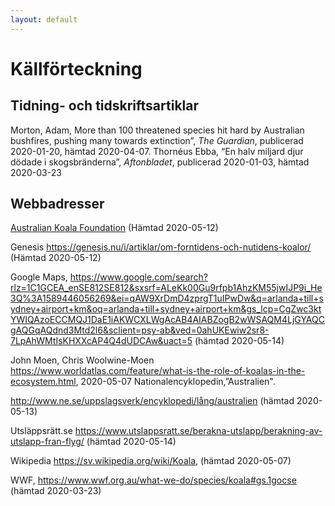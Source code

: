 ```yaml
---
layout: default
---
```

# Källförteckning

## Tidning- och tidskriftsartiklar
Morton, Adam, More than 100 threatened species hit hard by Australian bushfires, pushing many towards extinction”, *The Guardian*, publicerad 2020-01-20, hämtad 2020-04-07. 
Thornéus Ebba, “En halv miljard djur dödade i skogsbränderna”, *Aftonbladet*, publicerad 2020-01-03, hämtad 2020-03-23




## Webbadresser
[Australian Koala Foundation](savethekoala.com/about-koalas/history-koalas) (Hämtad 2020-05-12)

Genesis  https://genesis.nu/i/artiklar/om-forntidens-och-nutidens-koalor/ (Hämtad 2020-05-12)

Google Maps, https://www.google.com/search?rlz=1C1GCEA_enSE812SE812&sxsrf=ALeKk00Gu9rfpb1AhzKM55jwIJP9i_He3Q%3A1589446056269&ei=qAW9XrDmD4zprgT1uIPwDw&q=arlanda+till+sydney+airport+km&oq=arlanda+till+sydney+airport+km&gs_lcp=CgZwc3ktYWIQAzoECCMQJ1DaE1iAKWCXLWgAcAB4AIABZogB2wWSAQM4LjGYAQCgAQGqAQdnd3Mtd2l6&sclient=psy-ab&ved=0ahUKEwiw2sr8-7LpAhWMtIsKHXXcAP4Q4dUDCAw&uact=5 (hämtad 2020-05-14)

John Moen, Chris Woolwine-Moen https://www.worldatlas.com/feature/what-is-the-role-of-koalas-in-the-ecosystem.html, 2020-05-07
Nationalencyklopedin,”Australien". 

http://www.ne.se/uppslagsverk/encyklopedi/lång/australien (hämtad 2020-05-13)

Utsläppsrätt.se https://www.utslappsratt.se/berakna-utslapp/berakning-av-utslapp-fran-flyg/ (hämtad 2020-05-14)

Wikipedia https://sv.wikipedia.org/wiki/Koala, (hämtad 2020-05-07)

WWF, https://www.wwf.org.au/what-we-do/species/koala#gs.1gocse (hämtad 2020-03-23)
